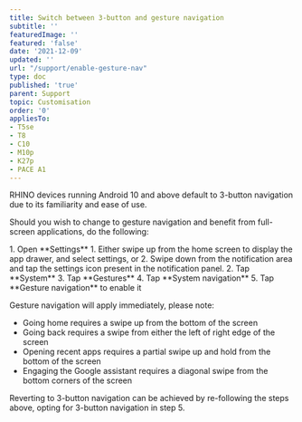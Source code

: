 ```yaml
---
title: Switch between 3-button and gesture navigation
subtitle: ''
featuredImage: ''
featured: 'false'
date: '2021-12-09'
updated: ''
url: "/support/enable-gesture-nav"
type: doc
published: 'true'
parent: Support
topic: Customisation
order: '0'
appliesTo:
- T5se
- T8
- C10
- M10p
- K27p
- PACE A1
---
```


RHINO devices running Android 10 and above default to 3-button navigation due to its familiarity and ease of use.

Should you wish to change to gesture navigation and benefit from full-screen applications, do the following:

<div class="numbered-instructions" markdown="1">
1. Open **Settings**
  1. Either swipe up from the home screen to display the app drawer, and select settings, or
  2. Swipe down from the notification area and tap the settings icon present in the notification panel.
2. Tap **System**
3. Tap **Gestures**
4. Tap **System navigation**
5. Tap **Gesture navigation** to enable it
</div>

Gesture navigation will apply immediately, please note:

- Going home requires a swipe up from the bottom of the screen
- Going back requires a swipe from either the left of right edge of the screen
- Opening recent apps requires a partial swipe up and hold from the bottom of the screen
- Engaging the Google assistant requires a diagonal swipe from the bottom corners of the screen

Reverting to 3-button navigation can be achieved by re-following the steps above, opting for 3-button navigation in step 5.
